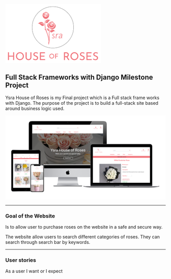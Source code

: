 ![House of Roses](readMeDocs/logo/yhor_logo.png)

## Full Stack Frameworks with Django Milestone Project

Ysra House of Roses is my Final project which is a Full stack frame works with Django. The purpose of the project is to build a full-stack site based around business logic used. 

![multiple different screen sizes](readMeDocs/mockups/yhor_multiscreen_mockups.png)

__________________________________________________________________________________________________________________________________________________________________________________________________

### Goal of the Website

Is to allow user to purchase roses on the website in a safe and secure way.

The website allow users to search different categories of roses. They can search through search bar by keywords.

__________________________________________________________________________________________________________________________________________________________________________________________________

### User stories

 As a user I want or I expect

 